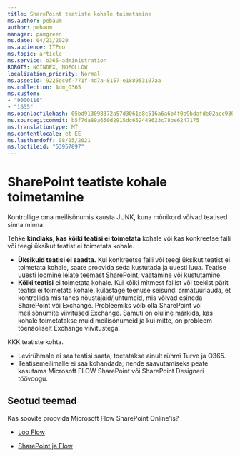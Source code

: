```yaml
---
title: SharePoint teatiste kohale toimetamine
ms.author: pebaum
author: pebaum
manager: pamgreen
ms.date: 04/21/2020
ms.audience: ITPro
ms.topic: article
ms.service: o365-administration
ROBOTS: NOINDEX, NOFOLLOW
localization_priority: Normal
ms.assetid: 9225ec0f-771f-4d7a-8157-e188953107aa
ms.collection: Adm_O365
ms.custom:
- "9000118"
- "1655"
ms.openlocfilehash: 05bd913098372a57d3061e8c516a6a6b4f0a9bdafde02acc930062d6281d06dd
ms.sourcegitcommit: b5f7da89a650d2915dc652449623c78be6247175
ms.translationtype: MT
ms.contentlocale: et-EE
ms.lasthandoff: 08/05/2021
ms.locfileid: "53957897"
---
```

# <a name="sharepoint-alert-notifications-not-delivered"></a>SharePoint teatiste kohale toimetamine

Kontrollige oma meilisõnumis kausta JUNK, kuna mõnikord võivad teatised sinna minna.

Tehke **kindlaks, kas kõiki teatisi ei** **toimetata** kohale või kas konkreetse faili või teegi üksikut teatist ei toimetata kohale.

- **Üksikuid teatisi ei saadta.** Kui konkreetse faili või teegi üksikut teatist ei toimetata kohale, saate proovida seda kustutada ja uuesti luua. Teatise [uuesti loomine leiate teemast SharePoint,](https://support.office.com/article/manage-view-or-delete-sharepoint-alerts-99dfb19c-9a90-4a8c-aba1-aa8c8afb0de2) vaatamine või kustutamine.
- **Kõiki teatisi** ei toimetata kohale. Kui kõiki mitmest failist või teekist pärit teatisi ei toimetata kohale, külastage teenuse seisundi armatuurlauda, et kontrollida mis tahes nõustajaid/juhtumeid, mis võivad esineda SharePoint või Exchange. [](https://admin.microsoft.com/AdminPortal/Home#/servicehealth) Probleemiks võib olla SharePoint või meilisõnumite viivitused Exchange. Samuti on oluline märkida, kas kohale toimetatakse muid meilisõnumeid ja kui mitte, on probleem tõenäoliselt Exchange viivitustega.

KKK teatiste kohta.

- Levirühmale ei saa teatisi saata, toetatakse ainult rühmi Turve ja O365.
- Teatisemeilimalle ei saa kohandada; nende saavutamiseks peate kasutama Microsoft FLOW SharePoint või SharePoint Designeri töövoogu.

## <a name="related-topics"></a>Seotud teemad

Kas soovite proovida Microsoft Flow SharePoint Online'is?

- [Loo Flow](https://support.office.com/article/a9c3e03b-0654-46af-a254-20252e580d01)

- [SharePoint ja Flow](https://flow.microsoft.com//blog/sharepoint-and-flow/)
